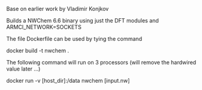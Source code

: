 Base on earlier work by Vladimir Konjkov

Builds a NWChem 6.6  binary using just the DFT modules and ARMCI_NETWORK=SOCKETS

The file Dockerfile can be used by tying the command

docker build -t nwchem .

The following command will run on 3 processors (will remove the hardwired value later ...)

docker run -v [host_dir]:/data nwchem [input.nw]
